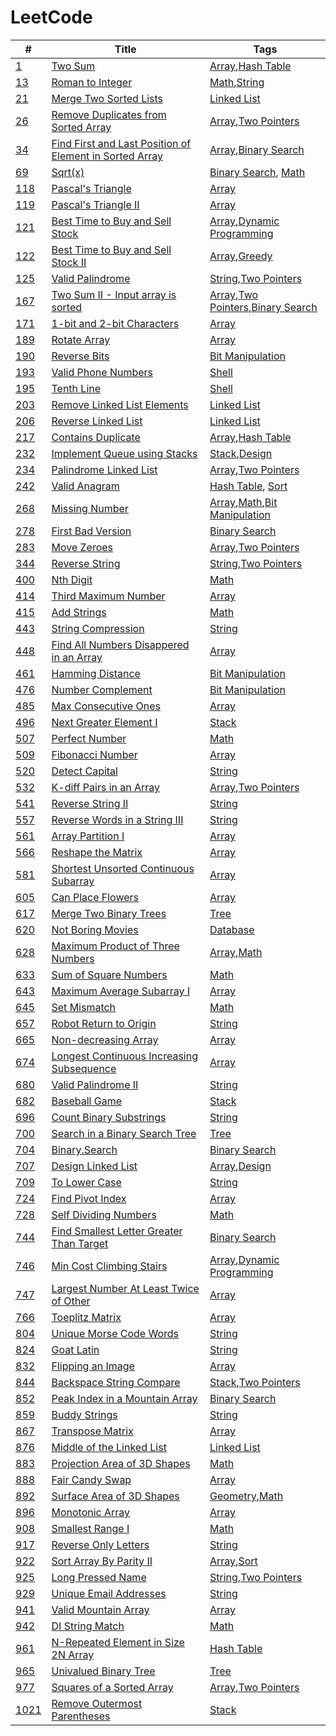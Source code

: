 # LeetCode

| #        | Title                                                       | Tags                                         |
|----------|-------------------------------------------------------------|----------------------------------------------|
| [1][]    | [Two Sum][]                                                 | [Array][],[Hash Table][]                     |
| [13][]   | [Roman to Integer][]                                        | [Math][],[String][]                          |
| [21][]   | [Merge Two Sorted Lists][]                                  | [Linked List][]                              |
| [26][]   | [Remove Duplicates from Sorted Array][]                     | [Array][],[Two Pointers][]                   |
| [34][]   | [Find First and Last Position of Element in Sorted Array][] | [Array][],[Binary Search][]                  |
| [69][]   | [Sqrt(x)][]                                                 | [Binary Search][], [Math][]                  |
| [118][]  | [Pascal's Triangle][]                                       | [Array][]                                    |
| [119][]  | [Pascal's Triangle II][]                                    | [Array][]                                    |
| [121][]  | [Best Time to Buy and Sell Stock][]                         | [Array][],[Dynamic Programming][]            |
| [122][]  | [Best Time to Buy and Sell Stock II][]                      | [Array][],[Greedy][]                         |
| [125][]  | [Valid Palindrome][]                                        | [String][],[Two Pointers][]                  |
| [167][]  | [Two Sum II - Input array is sorted][]                      | [Array][],[Two Pointers][],[Binary Search][] |
| [171][]  | [1-bit and 2-bit Characters][]                              | [Array][]                                    |
| [189][]  | [Rotate Array][]                                            | [Array][]                                    |
| [190][]  | [Reverse Bits][]                                            | [Bit Manipulation][]                         |
| [193][]  | [Valid Phone Numbers][]                                     | [Shell][]                                    |
| [195][]  | [Tenth Line][]                                              | [Shell][]                                    |
| [203][]  | [Remove Linked List Elements][]                             | [Linked List][]                              |
| [206][]  | [Reverse Linked List][]                                     | [Linked List][]                              |
| [217][]  | [Contains Duplicate][]                                      | [Array][],[Hash Table][]                     |
| [232][]  | [Implement Queue using Stacks][]                            | [Stack][],[Design][]                         |
| [234][]  | [Palindrome Linked List][]                                  | [Array][],[Two Pointers][]                   |
| [242][]  | [Valid Anagram][]                                           | [Hash Table][], [Sort][]                     |
| [268][]  | [Missing Number][]                                          | [Array][],[Math][],[Bit Manipulation][]      |
| [278][]  | [First Bad Version][]                                       | [Binary Search][]                            |
| [283][]  | [Move Zeroes][]                                             | [Array][],[Two Pointers][]                   |
| [344][]  | [Reverse String][]                                          | [String][],[Two Pointers][]                  |
| [400][]  | [Nth Digit][]                                               | [Math][]                                     |
| [414][]  | [Third Maximum Number][]                                    | [Array][]                                    |
| [415][]  | [Add Strings][]                                             | [Math][]                                     |
| [443][]  | [String Compression][]                                      | [String][]                                   |
| [448][]  | [Find All Numbers Disappered in an Array][]                 | [Array][]                                    |
| [461][]  | [Hamming Distance][]                                        | [Bit Manipulation][]                         |
| [476][]  | [Number Complement][]                                       | [Bit Manipulation][]                         |
| [485][]  | [Max Consecutive Ones][]                                    | [Array][]                                    |
| [496][]  | [Next Greater Element I][]                                  | [Stack][]                                    |
| [507][]  | [Perfect Number][]                                          | [Math][]                                     |
| [509][]  | [Fibonacci Number][]                                        | [Array][]                                    |
| [520][]  | [Detect Capital][]                                          | [String][]                                   |
| [532][]  | [K-diff Pairs in an Array][]                                | [Array][],[Two Pointers][]                   |
| [541][]  | [Reverse String II][]                                       | [String][]                                   |
| [557][]  | [Reverse Words in a String III][]                           | [String][]                                   |
| [561][]  | [Array Partition I][]                                       | [Array][]                                    |
| [566][]  | [Reshape the Matrix][]                                      | [Array][]                                    |
| [581][]  | [Shortest Unsorted Continuous Subarray][]                   | [Array][]                                    |
| [605][]  | [Can Place Flowers][]                                       | [Array][]                                    |
| [617][]  | [Merge Two Binary Trees][]                                  | [Tree][]                                     |
| [620][]  | [Not Boring Movies][]                                       | [Database][]                                 |
| [628][]  | [Maximum Product of Three Numbers][]                        | [Array][],[Math][]                           |
| [633][]  | [Sum of Square Numbers][]                                   | [Math][]                                     |
| [643][]  | [Maximum Average Subarray I][]                              | [Array][]                                    |
| [645][]  | [Set Mismatch][]                                            | [Math][]                                     |
| [657][]  | [Robot Return to Origin][]                                  | [String][]                                   |
| [665][]  | [Non-decreasing Array][]                                    | [Array][]                                    |
| [674][]  | [Longest Continuous Increasing Subsequence][]               | [Array][]                                    |
| [680][]  | [Valid Palindrome II][]                                     | [String][]                                   |
| [682][]  | [Baseball Game][]                                           | [Stack][]                                    |
| [696][]  | [Count Binary Substrings][]                                 | [String][]                                   |
| [700][]  | [Search in a Binary Search Tree][]                          | [Tree][]                                     |
| [704][]  | [Binary.Search][]                                           | [Binary Search][]                            |
| [707][]  | [Design Linked List][]                                      | [Array][],[Design][]                         |
| [709][]  | [To Lower Case][]                                           | [String][]                                   |
| [724][]  | [Find Pivot Index][]                                        | [Array][]                                    |
| [728][]  | [Self Dividing Numbers][]                                   | [Math][]                                     |
| [744][]  | [Find Smallest Letter Greater Than Target][]                | [Binary Search][]                            |
| [746][]  | [Min Cost Climbing Stairs][]                                | [Array][],[Dynamic Programming][]            |
| [747][]  | [Largest Number At Least Twice of Other][]                  | [Array][]                                    |
| [766][]  | [Toeplitz Matrix][]                                         | [Array][]                                    |
| [804][]  | [Unique Morse Code Words][]                                 | [String][]                                   |
| [824][]  | [Goat Latin][]                                              | [String][]                                   |
| [832][]  | [Flipping an Image][]                                       | [Array][]                                    |
| [844][]  | [Backspace String Compare][]                                | [Stack][],[Two Pointers][]                   |
| [852][]  | [Peak Index in a Mountain Array][]                          | [Binary Search][]                            |
| [859][]  | [Buddy Strings][]                                           | [String][]                                   |
| [867][]  | [Transpose Matrix][]                                        | [Array][]                                    |
| [876][]  | [Middle of the Linked List][]                               | [Linked List][]                              |
| [883][]  | [Projection Area of 3D Shapes][]                            | [Math][]                                     |
| [888][]  | [Fair Candy Swap][]                                         | [Array][]                                    |
| [892][]  | [Surface Area of 3D Shapes][]                               | [Geometry][],[Math][]                        |
| [896][]  | [Monotonic Array][]                                         | [Array][]                                    |
| [908][]  | [Smallest Range I][]                                        | [Math][]                                     |
| [917][]  | [Reverse Only Letters][]                                    | [String][]                                   |
| [922][]  | [Sort Array By Parity II][]                                 | [Array][],[Sort][]                           |
| [925][]  | [Long Pressed Name][]                                       | [String][],[Two Pointers][]                  |
| [929][]  | [Unique Email Addresses][]                                  | [String][]                                   |
| [941][]  | [Valid Mountain Array][]                                    | [Array][]                                    |
| [942][]  | [DI String Match][]                                         | [Math][]                                     |
| [961][]  | [N-Repeated Element in Size 2N Array][]                     | [Hash Table][]                               |
| [965][]  | [Univalued Binary Tree][]                                   | [Tree][]                                     |
| [977][]  | [Squares of a Sorted Array][]                               | [Array][],[Two Pointers][]                   |
| [1021][] | [Remove Outermost Parentheses][]                            | [Stack][]                                    |


<!-- Questions -->
[1]: https://leetcode.com/problems/two-sum/
[13]: https://leetcode.com/problems/roman-to-integer/
[21]: https://leetcode.com/problems/merge-two-sorted-lists/
[26]: https://leetcode.com/problems/remove-duplicates-from-sorted-array/
[34]: https://leetcode.com/problems/find-first-and-last-position-of-element-in-sorted-array/
[69]: https://leetcode.com/problems/sqrtx/
[118]: https://leetcode.com/problems/pascals-triangle/
[119]: https://leetcode.com/problems/pascals-triangle-ii/
[121]: https://leetcode.com/problems/best-time-to-buy-and-sell-stock/
[122]: https://leetcode.com/problems/best-time-to-buy-and-sell-stock-ii/
[125]: https://leetcode.com/problems/valid-palindrome/
[167]: https://leetcode.com/problems/two-sum-ii-input-array-is-sorted/
[171]: https://leetcode.com/problems/1-bit-and-2-bit-characters/
[189]: https://leetcode.com/problems/rotate-array/
[190]: https://leetcode.com/problems/reverse-bits/
[193]: https://leetcode.com/problems/valid-phone-numbers/
[195]: https://leetcode.com/problems/tenth-line/
[203]: https://leetcode.com/problems/remove-linked-list-elements/
[206]: https://leetcode.com/problems/reverse-linked-list/
[217]: https://leetcode.com/problems/contains-duplicate/
[232]: https://leetcode.com/problems/implement-queue-using-stacks/
[234]: https://leetcode.com/problems/palindrome-linked-list/
[242]: https://leetcode.com/problems/valid-anagram/
[268]: https://leetcode.com/problems/missing-number/
[278]: https://leetcode.com/problems/first-bad-version/
[283]: https://leetcode.com/problems/move-zeroes/
[344]: https://leetcode.com/problems/reverse-string/
[400]: https://leetcode.com/problems/nth-digit/
[414]: https://leetcode.com/problems/third-maximum-number/
[415]: https://leetcode.com/problems/add-strings/
[443]: https://leetcode.com/problems/string-compression/
[448]: https://leetcode.com/problems/find-all-numbers-disappeared-in-an-array/
[461]: https://leetcode.com/problems/hamming-distance/
[476]: https://leetcode.com/problems/number-complement/
[485]: https://leetcode.com/problems/max-consecutive-ones/
[496]: https://leetcode.com/problems/next-greater-element-i/
[507]: https://leetcode.com/problems/perfect-number/
[509]: https://leetcode.com/problems/fibonacci-number/
[520]: https://leetcode.com/problems/detect-capital/
[532]: https://leetcode.com/problems/k-diff-pairs-in-an-array/
[541]: https://leetcode.com/problems/reverse-string-ii/
[557]: https://leetcode.com/problems/reverse-words-in-a-string-iii/
[561]: https://leetcode.com/problems/array-partition-i/
[566]: https://leetcode.com/problems/reshape-the-matrix/
[581]: https://leetcode.com/problems/shortest-unsorted-continuous-subarray/
[605]: https://leetcode.com/problems/can-place-flowers/
[617]: https://leetcode.com/problems/merge-two-binary-trees/
[620]: https://leetcode.com/problems/not-boring-movies/
[628]: https://leetcode.com/problems/maximum-product-of-three-numbers/
[633]: https://leetcode.com/problems/sum-of-square-numbers/
[643]: https://leetcode.com/problems/maximum-average-subarray-i/
[645]: https://leetcode.com/problems/set-mismatch/
[657]: https://leetcode.com/problems/robot-return-to-origin/
[665]: https://leetcode.com/problems/non-decreasing-array/
[674]: https://leetcode.com/problems/longest-continuous-increasing-subsequence/
[680]: https://leetcode.com/problems/valid-palindrome-ii/
[682]: https://leetcode.com/problems/baseball-game/
[696]: https://leetcode.com/problems/count-binary-substrings/
[700]: https://leetcode.com/problems/search-in-a-binary-search-tree/
[704]: https://leetcode.com/problems/binary-search/
[707]: https://leetcode.com/problems/design-linked-list/
[709]: https://leetcode.com/problems/to-lower-case/
[724]: https://leetcode.com/problems/find-pivot-index/
[728]: https://leetcode.com/problems/self-dividing-numbers/
[744]: https://leetcode.com/problems/find-smallest-letter-greater-than-target/
[746]: https://leetcode.com/problems/min-cost-climbing-stairs
[747]: https://leetcode.com/problems/largest-number-at-least-twice-of-others
[766]: https://leetcode.com/problems/toeplitz-matrix/
[804]: https://leetcode.com/problems/unique-morse-code-words/
[824]: https://leetcode.com/problems/goat-latin/
[832]: https://leetcode.com/problems/flipping-an-image/
[844]: https://leetcode.com/problems/backspace-string-compare/
[852]: https://leetcode.com/problems/peak-index-in-a-mountain-array/
[859]: https://leetcode.com/problems/buddy-strings/
[867]: https://leetcode.com/problems/transpose-matrix/
[876]: https://leetcode.com/problems/middle-of-the-linked-list/
[883]: https://leetcode.com/problems/projection-area-of-3d-shapes/
[888]: https://leetcode.com/problems/fair-candy-swap/
[892]: https://leetcode.com/problems/surface-area-of-3d-shapes/
[896]: https://leetcode.com/problems/monotonic-array/
[908]: https://leetcode.com/problems/smallest-range-i/
[917]: https://leetcode.com/problems/reverse-only-letters/
[922]: https://leetcode.com/problems/sort-array-by-parity-ii/
[925]: https://leetcode.com/problems/long-pressed-name/
[929]: https://leetcode.com/problems/unique-email-addresses/
[941]: https://leetcode.com/problems/valid-mountain-array/
[942]: https://leetcode.com/problems/di-string-match/
[961]: https://leetcode.com/problems/n-repeated-element-in-size-2n-array/
[965]: https://leetcode.com/problems/univalued-binary-tree/
[977]: https://leetcode.com/problems/squares-of-a-sorted-array/
[1021]: https://leetcode.com/problems/remove-outermost-parentheses/

<!-- Tags -->
[Array]: https://leetcode.com/tag/array/
[Binary Search]: https://leetcode.com/tag/binary-search/
[Bit Manipulation]: https://leetcode.com/tag/bit-manipulation/
[Design]: https://leetcode.com/tag/design/
[Dynamic Programming]: https://leetcode.com/tag/dynamic-programming/
[Geometry]: https://leetcode.com/tag/geometry/
[Greedy]: https://leetcode.com/tag/greedy/
[Hash Table]: https://leetcode.com/tag/hash-table/
[Linked List]: https://leetcode.com/tag/linked-list/
[Math]: https://leetcode.com/tag/math/
[Sort]: https://leetcode.com/tag/sort/
[Stack]: https://leetcode.com/tag/stack/
[String]: https://leetcode.com/tag/string/
[Tree]: https://leetcode.com/tag/tree/
[Two Pointers]: https://leetcode.com/tag/two-pointers/

[Database]: https://leetcode.com/problemset/database/
[Shell]: https://leetcode.com/problemset/shell/

<!-- Solutions -->
[Two Sum]: ./0001-Two.Sum/
[Roman to Integer]: ./0013-Romain.to.Integer/
[Merge Two Sorted Lists]: ./0021-Merge.Two.Sorted.Lists/
[Remove Duplicates from Sorted Array]: ./0026-Remove.Duplicates.from.Sorted.Array/
[Find First and Last Position of Element in Sorted Array]: ./0034-Find.First.and.Last.Position.of.Element.in.Sorted.Array/
[Sqrt(x)]: ./0069-Sqrt-x/
[Pascal's Triangle]: ./0118-Pascals.Triangle/
[Pascal's Triangle II]: ./0119-Pascals.Triangle.II/
[Best Time to Buy and Sell Stock]: ./0121-Best.Time.to.Buy.and.Sell.Stock/
[Best Time to Buy and Sell Stock II]: ./0122-Best.Time.to.Buy.and.Sell.Stock.II/
[Valid Palindrome]: ./0125-Valid-Palindrome/
[Two Sum II - Input array is sorted]: ./0167-Two.Sum.II.Input.array.is.sorted/
[1-bit and 2-bit Characters]: ./0171-1-bit.and.2-bit.Characters/
[Rotate Array]: ./0189-Rotate.Array/
[Reverse Bits]: ./0190-Reverse.Bits/
[Valid Phone Numbers]: ./0193-Valid.Phone.Numbers/
[Tenth Line]: ./0195-Tenth.Line/
[Remove Linked List Elements]: ./0203-Remove.Linked.List.Elements/
[Reverse Linked List]: ./0206-Reverse.Linked.List/
[Contains Duplicate]: ./0217-Contains.Duplicate/
[Implement Queue using Stacks]: ./0232-Implement.Queue.using.Stacks/
[Palindrome Linked List]: ./0234-Palindrome.Linked.List/
[Valid Anagram]: ./0242-Valid.Anagram/
[Missing Number]: ./0268-Missing.Number/
[First Bad Version]: ./0278-First.Bad.Version/
[Move Zeroes]: ./0283-Move.Zeroes/
[Reverse String]: ./0344-Reverse.String/
[Nth Digit]: ./0400-Nth.Digit/
[Third Maximum Number]: ./0414-Third.Maximum.Number/
[Add Strings]: ./0415-Add.Strings/
[String Compression]: ./0443-String.Compression/
[Find All Numbers Disappered in an Array]: ./0448-Fina.All.Numbers.Disappered.in.an.Array/
[Hamming Distance]: ./0461-Hamming.Distance/
[Number Complement]: ./0476-Number.Complement
[Max Consecutive Ones]: ./0485-Max.Consecutive.Ones/
[Next Greater Element I]: ./0496-Next.Greater.Element.I/
[Perfect Number]: ./0507-Perfect.Number/
[Fibonacci Number]: ./0509-Fibonacci.Number/
[Detect Capital]: ./0520-Detect.Capital/
[K-diff Pairs in an Array]: ./0532-K-diff.Pairs.in.an.Array/
[Reverse String II]: ./0541-Reverse.String.II/
[Reverse Words in a String III]: ./0557-Reverse.Words.in.a.String.III/
[Array Partition I]: ./0561-Array.Partition.I/
[Reshape the Matrix]: ./0566-Reshape.the.Matrix/
[Shortest Unsorted Continuous Subarray]: ./0581-Shortest.Unsorted.Continuous.Subarray/
[Can Place Flowers]: ./0605-Can.Place.Flowers/
[Merge Two Binary Trees]: ./0617-Merge.Two.Binary.Trees/
[Not Boring Movies]: ./0620-Not.Boring.Movies/
[Maximum Product of Three Numbers]: ./0628-Maximum.Product.of.Three.Numbers/
[Sum of Square Numbers]: ./0633-Sum.of.Square.Numbers/
[Maximum Average Subarray I]: ./0643-Maximum.Average.Subarray.I/
[Set Mismatch]: ./0645-Set.Mismatch/
[Robot Return to Origin]: ./0657-Robot.Return.to.Origin/
[Non-decreasing Array]: ./0665-Non-decreasing.Array/
[Longest Continuous Increasing Subsequence]: ./0674-Longest.Continuous.Increasing.Subsequence/
[Valid Palindrome II]: ./0680-Valid.Palindrome.II/
[Baseball Game]: ./0682-Baseball.Game/
[Count Binary Substrings]: ./0696-Count.Binary.Substrings/
[Search in a Binary Search Tree]: ./0700-Search.in.a.Binary.Search.Tree/
[Binary.Search]: ./0704-Binary.Search/
[Design Linked List]: ./0707-Design.Linked.List/
[To Lower Case]: ./0709-To.Lower.Case/
[Find Pivot Index]: ./0724-Find.Pivot.Index/
[Self Dividing Numbers]: ./0728-Self.Dividing.Numbers/
[Find Smallest Letter Greater Than Target]: ./0744-Find.Smallest.Letter.Greater.Than.Target/
[Min Cost Climbing Stairs]: ./0746-Min.Cost.Climbing.Stairs/
[Largest Number At Least Twice of Other]: ./0747-Largest.Number.At.Least.Twice.of.Others/
[Toeplitz Matrix]: ./0766-Toeplitz.Matrix/
[Unique Morse Code Words]: ./0804-Unique.Morse.Code.Words
[Goat Latin]: ./0824-Goat.Latin/
[Flipping an Image]: ./0832-Flipping.an.Image/
[Backspace String Compare]: ./0844-Backspace.String.Compare/
[Peak Index in a Mountain Array]: ./0852-Peak.Index.in.a.Mountain.Array/
[Buddy Strings]: ./0859-Buddy.Strings/
[Transpose Matrix]: ./0867-Transpose.Matrix/
[Middle of the Linked List]: ./0876-Middle.of.the.Linked.List/
[Projection Area of 3D Shapes]: ./0883-Projection.Area.of.3D.Shapes/
[Fair Candy Swap]: ./0888-Fair.Candy.Swap/
[Surface Area of 3D Shapes]: ./0892-Surface.Area.of.3D.Shapes/
[Monotonic Array]: ./0896-Monotonic.Array/
[Smallest Range I]: ./0908-Smallest.Range.I/
[Reverse Only Letters]: ./0917-Reverse.Only.Letters/
[Sort Array By Parity II]: ./0922-Sort.Array.By.Parity.II/
[Long Pressed Name]: ./0925-Long.Pressed.Name/
[Unique Email Addresses]: ./0929-Unique.Email.Addresses/
[Valid Mountain Array]: ./0941-Valid.Mountain.Array/
[DI String Match]: ./0942-DI.String.Match/
[N-Repeated Element in Size 2N Array]: ./0961-N-Repeated.Element.in.Size.2N.Array/
[Univalued Binary Tree]: ./0965-Univalued.Binary.Tree/
[Squares of a Sorted Array]: ./0977-Squares.of.a.Sorted.Array/
[Remove Outermost Parentheses]: ./1021-Remove.Outermost.Parentheses/
